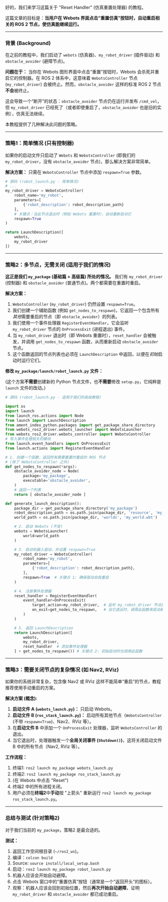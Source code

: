 好的，我们来学习这篇关于 "Reset Handler" (仿真重置处理器) 的教程。

这篇文章的目标是：**当用户在 Webots 界面点击“重置仿真”按钮时，自动重启相关的 ROS 2 节点，使仿真能继续运行。**

-----

### 背景 (Background)

在之前的教程中，我们启动了 `webots` (仿真器)、`my_robot_driver` (插件驱动) 和 `obstacle_avoider` (避障节点)。

**问题在于：** 当你在 Webots 图形界面中点击“重置”按钮时，Webots 会杀死并重启它的控制器。在 ROS 2 体系中，这意味着 `WebotsController` 节点 (`my_robot_driver`) 会被终止。然而，`obstacle_avoider` 这样的标准 ROS 2 节点**不会**被终止。

这会导致一个“断开”的状态：`obstacle_avoider` 节点仍在运行并发布 `/cmd_vel`，但 `my_robot_driver` 已经死了（或者即使重启了，`obstacle_avoider` 也是旧的实例），仿真无法继续。

本教程提供了几种解决此问题的策略。

-----

### 策略1：简单情况 (只有控制器)

如果你的启动文件只启动了 `Webots` 和 `WebotsController` (即我们的 `my_robot_driver`，没有 `obstacle_avoider` 节点)，那么解决方案非常简单。

**解决方案：** 只需在 `WebotsController` 节点中添加 `respawn=True` 参数。

```python
# 源码 (robot_launch.py - 简单情况)
# ...
my_robot_driver = WebotsController(
    robot_name='my_robot',
    parameters=[
        {'robot_description': robot_description_path}
    ],
    # 关键点：当此节点退出时（例如 Webots 重置时），自动重新启动它
    respawn=True
)

return LaunchDescription([
    webots,
    my_robot_driver
])
```

-----

### 策略2：多节点，无需关闭 (适用于我们的情况)

**这正是我们 `my_package` (基础篇 + 高级篇) 所处的情况。** 我们有 `my_robot_driver` (控制器) 和 `obstacle_avoider` (普通节点)。两个都需要在重置时重启。

**解决方案：**

1.  `WebotsController` (`my_robot_driver`) 仍然设置 `respawn=True`。
2.  我们创建一个辅助函数 (例如 `get_nodes_to_respawn`)，它返回一个包含所有*其他*需要重启的节点（即 `obstacle_avoider`）的列表。
3.  我们使用一个事件处理器 `RegisterEventHandler`，它会监听 `my_robot_driver` 节点的 `OnProcessExit` (进程退出) 事件。
4.  当 `my_robot_driver` 退出时（即 Webots 重置时），`reset_handler` 会被触发，并调用 `get_nodes_to_respawn` 函数，从而重新启动 `obstacle_avoider` 节点。
5.  这个函数返回的节点列表也必须在 `LaunchDescription` 中返回，以便在*初始*启动时运行它们。

**修改 `my_package/launch/robot_launch.py` 文件：**

(这个方案**不需要**创建新的 Python 节点文件，也**不需要**修改 `setup.py`，它纯粹是 `launch` 文件的改动。)

```python
# 源码 (robot_launch.py - 适用于我们的高级教程)

import os
import launch
from launch_ros.actions import Node
from launch import LaunchDescription
from ament_index_python.packages import get_package_share_directory
from webots_ros2_driver.webots_launcher import WebotsLauncher
from webots_ros2_driver.webots_controller import WebotsController
# 导入事件处理相关的模块
from launch.event_handlers import OnProcessExit
from launch.actions import RegisterEventHandler

# 1. 创建一个函数，返回所有需要重置时重启的 ROS 节点
# (除了 WebotsController 之外)
def get_nodes_to_respawn(*args):
    obstacle_avoider_node = Node(
        package='my_package',
        executable='obstacle_avoider',
    )
    # 返回一个列表
    return [ obstacle_avoider_node ]

def generate_launch_description():
    package_dir = get_package_share_directory('my_package')
    robot_description_path = os.path.join(package_dir, 'resource', 'my_robot.urdf')
    world_path = os.path.join(package_dir, 'worlds', 'my_world.wbt')

    # 2. 启动 Webots (不变)
    webots = WebotsLauncher(
        world=world_path
    )

    # 3. 启动机器人驱动，并设置 respawn=True
    my_robot_driver = WebotsController(
        robot_name='my_robot',
        parameters=[
            {'robot_description': robot_description_path},
        ],
        respawn=True  # 关键点 1: 确保驱动自我重启
    )

    # 4. 注册事件处理器
    reset_handler = RegisterEventHandler(
        event_handler=OnProcessExit(
            target_action=my_robot_driver,  # 监听 my_robot_driver 节点的退出事件
            on_exit=get_nodes_to_respawn,   # 当它退出时，调用此函数来启动新节点
        )
    )

    # 5. 返回 LaunchDescription
    return LaunchDescription([
        webots,
        my_robot_driver,
        reset_handler  # 添加事件处理器
    ] + get_nodes_to_respawn()) # 关键点 2: 初始启动时也调用此函数
```

-----

### 策略3：需要关闭节点的复杂情况 (如 Nav2, RViz)

如果你的系统非常复杂，包含像 Nav2 或 RViz 这样不能简单“重启”的节点，教程推荐使用手动重启的方案。

**解决方案 (概念):**

1.  **启动文件 A (`webots_launch.py`)：** 只启动 Webots。
2.  **启动文件 B (`ros_stack_launch.py`)：** 启动所有其他节点（`WebotsController` (不带 `respawn=True`)、Nav2、RViz 等）。
3.  在**启动文件 B** 中添加一个 `OnProcessExit` 处理器，监听 `WebotsController` 的退出。
4.  当它退出时，处理器触发一个**全局关闭事件 (`Shutdown()`)**，这将关闭启动文件 B 中的所有节点（Nav2, RViz 等）。

**工作流程：**

1.  终端1: `ros2 launch my_package webots_launch.py`
2.  终端2: `ros2 launch my_package ros_stack_launch.py`
3.  (在 Webots 中点击 "Reset")
4.  终端2 中的所有进程关闭。
5.  用户必须在**终端2**中**手动**按 "上箭头" 重新运行 `ros2 launch my_package ros_stack_launch.py`。

-----

### 总结与测试 (针对策略2)

对于我们当前的 `my_package`，策略2 是最合适的。

**测试：**

1.  返回工作空间根目录 (`~/ros2_ws`)。
2.  编译：`colcon build`
3.  Source: `source install/local_setup.bash`
4.  启动：`ros2 launch my_package robot_launch.py`
5.  机器人应该会开始自动避障。
6.  点击 Webots 窗口中的“重置仿真”按钮（通常是一个“返回开头”的图标）。
7.  观察：机器人应该会回到初始位置，然后**再次开始自动避障**，证明 `my_robot_driver` 和 `obstacle_avoider` 都已成功重启。